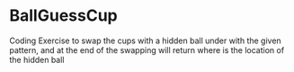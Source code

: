 # BallGuessCup
Coding Exercise to swap the cups with a hidden ball under with the given pattern, and at the end of the swapping will return where is the location of the hidden ball
